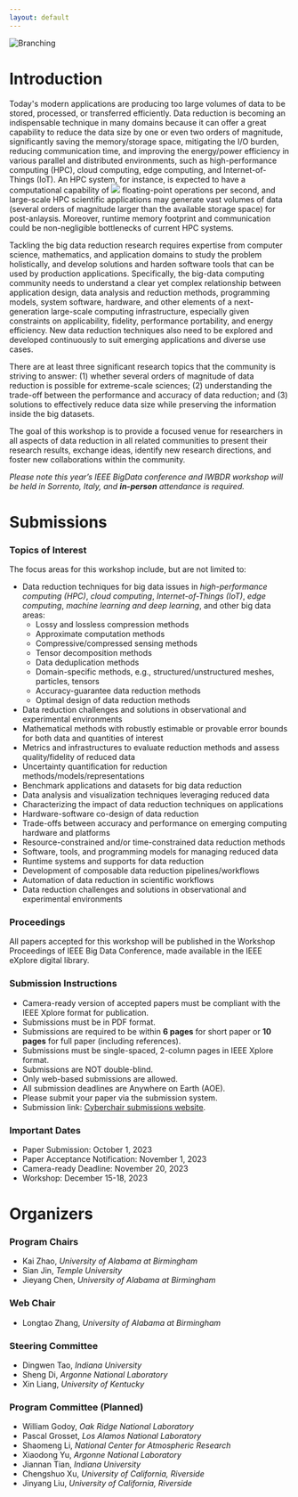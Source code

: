 ```yaml
---
layout: default
---
```


![Branching](https://user-images.githubusercontent.com/1593048/236631293-b32345e4-6638-454e-b096-b69022731ccc.png)



# Introduction

Today's modern applications are producing too large volumes of data to be stored, processed, or transferred efficiently. Data reduction is becoming an indispensable technique in many domains because it can offer a great capability to reduce the data size by one or even two orders of magnitude, significantly saving the memory/storage space, mitigating the I/O burden, reducing communication time, and improving the energy/power efficiency in various parallel and distributed environments, such as high-performance computing (HPC), cloud computing, edge computing, and Internet-of-Things (IoT). An HPC system, for instance, is expected to have a computational capability of <img src="https://render.githubusercontent.com/render/math?math=10^{18}"> floating-point operations per second, and large-scale HPC scientific applications may generate vast volumes of data (several orders of magnitude larger than the available storage space) for post-anlaysis.  Moreover, runtime memory footprint and communication could be non-negligible bottlenecks of current HPC systems.

Tackling the big data reduction research requires expertise from computer science, mathematics, and application domains to study the problem holistically, and develop solutions and harden software tools that can be used by production applications. Specifically, the big-data computing community needs to understand a clear yet complex relationship between application design, data analysis and reduction methods, programming models, system software, hardware, and other elements of a next-generation large-scale computing infrastructure, especially given constraints on applicability, fidelity, performance portability, and energy efficiency. New data reduction techniques also need to be explored and developed continuously to suit emerging applications and diverse use cases.

There are at least three significant research topics that the community is striving to answer: (1) whether several orders of magnitude of data reduction is possible for extreme-scale sciences; (2) understanding the trade-off between the performance and accuracy of data reduction; and (3) solutions to effectively reduce data size while preserving the information inside the big datasets. 

The goal of this workshop is to provide a focused venue for researchers in all aspects of data reduction in all related communities to present their research results, exchange ideas, identify new research directions, and foster new collaborations within the community.

<em>Please note this year’s IEEE BigData conference and IWBDR workshop will be held in Sorrento, Italy, and **in-person** attendance is required. </em>

# Submissions

### Topics of Interest

The focus areas for this workshop include, but are not limited to:

- Data reduction techniques for big data issues in _high-performance computing (HPC)_, _cloud computing_, _Internet-of-Things (IoT)_, _edge computing_, _machine learning and deep learning_, and other big data areas:
  - Lossy and lossless compression methods
  - Approximate computation methods
  - Compressive/compressed sensing methods
  - Tensor decomposition methods
  - Data deduplication methods
  - Domain-specific methods, e.g., structured/unstructured meshes, particles, tensors
  - Accuracy-guarantee data reduction methods
  - Optimal design of data reduction methods
- Data reduction challenges and solutions in observational and experimental environments
- Mathematical methods with robustly estimable or provable error bounds for both data and quantities of interest
- Metrics and infrastructures to evaluate reduction methods and assess quality/fidelity of reduced data
- Uncertainty quantification for reduction methods/models/representations
- Benchmark applications and datasets for big data reduction 
- Data analysis and visualization techniques leveraging reduced data
- Characterizing the impact of data reduction techniques on applications
- Hardware-software co-design of data reduction
- Trade-offs between accuracy and performance on emerging computing hardware and platforms
- Resource-constrained and/or time-constrained data reduction methods
- Software, tools, and programming models for managing reduced data
- Runtime systems and supports for data reduction
- Development of composable data reduction pipelines/workflows
- Automation of data reduction in scientific workflows
- Data reduction challenges and solutions in observational and experimental environments 

### Proceedings

All papers accepted for this workshop will be published in the Workshop Proceedings of IEEE Big Data Conference, made available in the IEEE eXplore digital library.

### Submission Instructions

* Camera-ready version of accepted papers must be compliant with the IEEE Xplore format for publication.
* Submissions must be in PDF format.
* Submissions are required to be within **6 pages** for short paper or **10 pages** for full paper (including references).
* Submissions must be single-spaced, 2-column pages in IEEE Xplore format.
* Submissions are NOT double-blind.
* Only web-based submissions are allowed.
* All submission deadlines are Anywhere on Earth (AOE).
* Please submit your paper via the submission system.
* Submission link: [Cyberchair submissions website](https://wi-lab.com/cyberchair/2023/bigdata23/scripts/submit.php?subarea=S38&undisplay_detail=1&wh=/cyberchair/2023/bigdata23/scripts/ws_submit.php).

### Important Dates

* Paper Submission: October 1, 2023
* Paper Acceptance Notification: November 1, 2023
* Camera-ready Deadline: November 20, 2023
* Workshop: December 15-18, 2023

# Organizers

### Program Chairs
* Kai Zhao, _University of Alabama at Birmingham_
* Sian Jin, _Temple University_
* Jieyang Chen, _University of Alabama at Birmingham_

### Web Chair
* Longtao Zhang, _University of Alabama at Birmingham_

### Steering Committee
* Dingwen Tao, _Indiana University_
* Sheng Di, _Argonne National Laboratory_
* Xin Liang, _University of Kentucky_

### Program Committee (Planned)

* William Godoy, _Oak Ridge National Laboratory_
* Pascal Grosset, _Los Alamos National Laboratory_
* Shaomeng Li, _National Center for Atmospheric Research_
* Xiaodong Yu, _Argonne National Laboratory_
* Jiannan Tian, _Indiana University_
* Chengshuo Xu, _University of California, Riverside_
* Jinyang Liu, _University of California, Riverside_